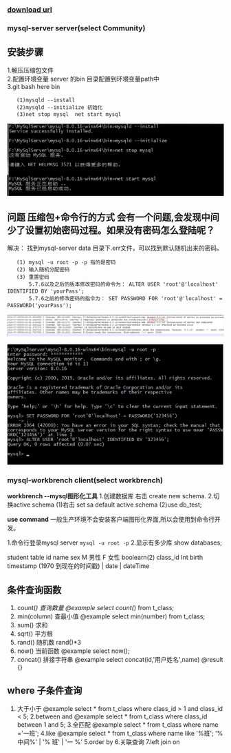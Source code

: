 
### [download url](https://dev.mysql.com/downloads/file/?id=485812)

### mysql-server server(select Community)

## 安装步骤
 1.解压压缩包文件 </br>
 2.配置环境变量 server 的bin 目录配置到环境变量path中 </br>
 3.git bash here bin 
 
 ```
    (1)mysqld --install
    (2)mysqld --initialize 初始化
    (3)net stop mysql  net start mysql
 ```

 ![图片](https://github.com/richChen0815/mysqlConnectTest/blob/master/1562574879(1).jpg) 
 
 
## 问题 压缩包+命令行的方式 会有一个问题,会发现中间少了设置初始密码过程。如果没有密码怎么登陆呢？

   解决：
       找到mysql-server data 目录下.err文件，可以找到默认随机出来的密码。

       (1) mysql -u root -p -p 指的是密码
       (2) 输入随机分配密码
       (3) 重置密码
           5.7.6以及之后的版本修改密码的命令为： ALTER USER 'root'@'localhost' IDENTIFIED BY 'yourPass';
           5.7.6之前的修改密码的指令为： SET PASSWORD FOR 'root'@'localhost' = PASSWORD('yourPass');


  ![图片](https://github.com/richChen0815/mysqlConnectTest/blob/master/1562575813(1).jpg)
       
  ![图片](https://github.com/richChen0815/mysqlConnectTest/blob/master/1562576475(1).jpg)



### mysql-workbrench client(select workbrench)
 **workbrench --mysql图形化工具**
 1.创建数据库   右击 create new schema.
 2.切换active schema 
   (1)右击 set sa default active schema
   (2)use db_test;
   
**use command**
   一般生产环境不会安装客户端图形化界面,所以会使用到命令行开发。
   
   1.命令行登录mysql server
      ```
       mysql -u root -p
      ```
   2.显示有多少库
     show databases;
     

 
   
   
  
 student table 
   id
   name
   sex   M 男性 F 女性  boolearn(2) 
   class_id  Int 
   birth   timestamp (1970 到现在的时间戳)  | date  |  dateTime  
  

## 条件查询函数
   
   1. count(*) 查询数量      @example  select count(*) from t_class;
   2. min(column) 查最小值   @example  select min(number) from t_class;
   3. sum()  求和
   4. sqrt() 平方根
   5. rand() 随机数   rand()*3
   6. now()  当前函数  @example  select now();
   7. concat() 拼接字符串  @example  select concat(id,'用户姓名',name)  @result {}
   
## where 子条件查询
   1. 大于小于      @example select * from t_class where class_id > 1 and class_id < 5;
   2.between and   @example select * from t_class where class_id between 1 and 5;
   3.全匹配         @example select * from t_class where name ='一班';
   4.like          @example select * from t_class where name like '%班';   '% 中间%' | '% 班'  |  '一 %'
   5.order by
   6.关联查询 
   7.left join on
